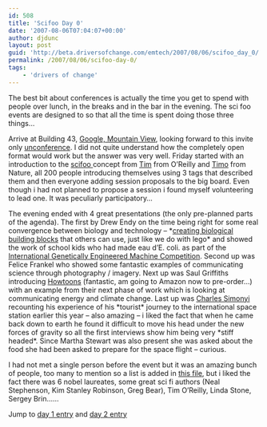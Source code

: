 ```yaml
---
id: 508
title: 'Scifoo Day 0'
date: '2007-08-06T07:04:07+00:00'
author: djdunc
layout: post
guid: 'http://beta.driversofchange.com/emtech/2007/08/06/scifoo_day_0/'
permalink: /2007/08/06/scifoo-day-0/
tags:
    - 'drivers of change'
---
```


The best bit about conferences is actually the time you get to spend with people over lunch, in the breaks and in the bar in the evening. The sci foo events are designed to so that all the time is spent doing those three things…

Arrive at Building 43, [Google, Mountain View](http://maps.google.com/maps?f=q&hl=en&geocode=&q=google+mountain+view&ie=UTF8&ll=37.421981,-122.083967&spn=0.001772,0.00471&t=k&z=18&om=1), looking forward to this invite only [unconference](http://en.wikipedia.org/wiki/Unconference). I did not quite understand how the completely open format would work but the answer was very well. Friday started with an introduction to the [scifoo ](http://en.wikipedia.org/wiki/Foo_Camp)concept from [Tim](http://en.wikipedia.org/wiki/Tim_O%27Reilly) from O’Reilly and [Timo](http://network.nature.com/profile/timo) from Nature, all 200 people introducing themselves using 3 tags that described them and then everyone adding session proposals to the big board. Even though i had not planned to propose a session i found myself volunteering to lead one. It was peculiarly participatory…

The evening ended with 4 great presentations (the only pre-planned parts of the agenda). The first by Drew Endy on the time being right for some real convergence between biology and technology – \*[creating biological building blocks](http://parts.mit.edu/registry/index.php/Main_Page) that others can use, just like we do with lego\* and showed the work of school kids who had made eau d’E. coli. as part of the [International Genetically Engineered Machine Competition](http://parts.mit.edu/r/parts/igem/index.cgi). Second up was Felice Frankel who showed some fantastic examples of communicating science through photography / imagery. Next up was Saul Griffiths introducing [Howtoons](http://www.howtoons.com/) (fantastic, am going to Amazon now to pre-order…) with an example from their next phase of work which is looking at communicating energy and climate change. Last up was [Charles Simonyi](http://www.charlesinspace.com/) recounting his experience of his \*tourist\* journey to the international space station earlier this year – also amazing – i liked the fact that when he came back down to earth he found it difficult to move his head under the new forces of gravity so all the first interviews show him being very \*stiff headed\*. Since Martha Stewart was also present she was asked about the food she had been asked to prepare for the space flight – curious.

I had not met a single person before the event but it was an amazing bunch of people, too many to mention so a list is added in [this file](http://blogs.driversofchange.com/emtech/docs/scifoopeople.txt), but i liked the fact there was 6 nobel laureates, some great sci fi authors (Neal Stephenson, Kim Stanley Robinson, Greg Bear), Tim O’Reilly, Linda Stone, Sergey Brin……

Jump to [day 1 entry](http://blogs.driversofchange.com/emtech/2007/08/scifoo_day_1.html) and [day 2 entry](http://blogs.driversofchange.com/emtech/2007/08/scifoo_day_2.html)